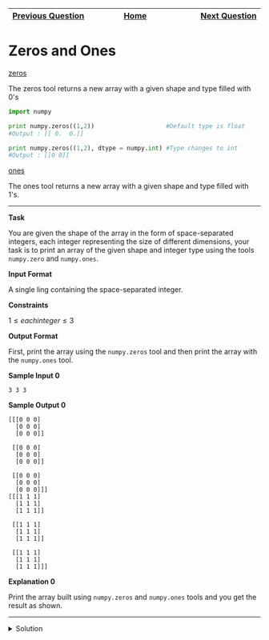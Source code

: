 | <img width=1000>[Previous Question](https://github.com/Kevin-Lago/python-hackerrank-solutions/tree/main/src/)</img> | <img width=1000>[Home](https://github.com/Kevin-Lago/python-hackerrank-solutions)</img> | <img width=1000>[Next Question](https://github.com/Kevin-Lago/python-hackerrank-solutions/tree/main/src/)</img> |
|:---|:---:|---:|

# Zeros and Ones

[zeros]()

The zeros tool returns a new array with a given shape and type filled with $0$'s

```python
import numpy

print numpy.zeros((1,2))                    #Default type is float
#Output : [[ 0.  0.]] 

print numpy.zeros((1,2), dtype = numpy.int) #Type changes to int
#Output : [[0 0]]
```

[ones]()

The ones tool returns a new array with a given shape and type filled with $1$'s.

---

__Task__

You are given the shape of the array in the form of space-separated integers, each integer representing the size of different dimensions, your task is to print an array of the given shape and integer type using the tools ```numpy.zero``` and ```numpy.ones```.

__Input Format__

A single ling containing the space-separated integer.

__Constraints__

$1 \le each integer \le 3$

__Output Format__

First, print the array using the ```numpy.zeros``` tool and then print the array with the ```numpy.ones``` tool.

__Sample Input 0__

```
3 3 3
```

__Sample Output 0__

```
[[[0 0 0]
  [0 0 0]
  [0 0 0]]

 [[0 0 0]
  [0 0 0]
  [0 0 0]]

 [[0 0 0]
  [0 0 0]
  [0 0 0]]]
[[[1 1 1]
  [1 1 1]
  [1 1 1]]

 [[1 1 1]
  [1 1 1]
  [1 1 1]]

 [[1 1 1]
  [1 1 1]
  [1 1 1]]]
```

__Explanation 0__

Print the array built using ```numpy.zeros``` and ```numpy.ones``` tools and you get the result as shown.

---

<details><summary>Solution</summary>
    
```python

```
</details>
